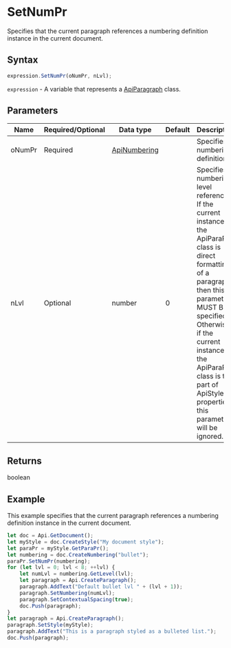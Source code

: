 # SetNumPr

Specifies that the current paragraph references a numbering definition instance in the current document.

## Syntax

```javascript
expression.SetNumPr(oNumPr, nLvl);
```

`expression` - A variable that represents a [ApiParagraph](../ApiParagraph.md) class.

## Parameters

| **Name** | **Required/Optional** | **Data type** | **Default** | **Description** |
| ------------- | ------------- | ------------- | ------------- | ------------- |
| oNumPr | Required | [ApiNumbering](../../ApiNumbering/ApiNumbering.md) |  | Specifies a numbering definition. |
| nLvl | Optional | number | 0 | Specifies a numbering level reference. If the current instance of the ApiParaPr class is direct formatting of a paragraph, then this parameter MUST BE specified. Otherwise, if the current instance of the ApiParaPr class is the part of ApiStyle properties, this parameter will be ignored. |

## Returns

boolean

## Example

This example specifies that the current paragraph references a numbering definition instance in the current document.

```javascript editor-docx
let doc = Api.GetDocument();
let myStyle = doc.CreateStyle("My document style");
let paraPr = myStyle.GetParaPr();
let numbering = doc.CreateNumbering("bullet");
paraPr.SetNumPr(numbering);
for (let lvl = 0; lvl < 8; ++lvl) {
	let numLvl = numbering.GetLevel(lvl);
	let paragraph = Api.CreateParagraph();
	paragraph.AddText("Default bullet lvl " + (lvl + 1));
	paragraph.SetNumbering(numLvl);
	paragraph.SetContextualSpacing(true);
	doc.Push(paragraph);
}
let paragraph = Api.CreateParagraph();
paragraph.SetStyle(myStyle);
paragraph.AddText("This is a paragraph styled as a bulleted list.");
doc.Push(paragraph);
```
